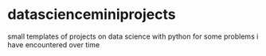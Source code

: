 # datascienceminiprojects
small templates of projects on data science with python for some problems i have encountered over time
